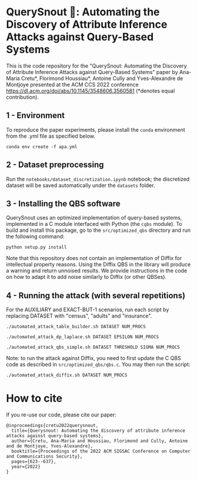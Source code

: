 # QuerySnout 🐽: Automating the Discovery of Attribute Inference Attacks against Query-Based Systems

This is the code repository for the "QuerySnout: Automating the Discovery of Attribute Inference Attacks against Query-Based Systems" paper by Ana-Maria Cretu*, Florimond Houssiau*, Antoine Cully and Yves-Alexandre de Montjoye presented at the ACM CCS 2022 conference https://dl.acm.org/doi/abs/10.1145/3548606.3560581 (*denotes equal contribution).

## 1 - Environment

To reproduce the paper experiments, please install the `conda` environment from the .yml file as specified below.

```bsh
conda env create -f apa.yml
```

## 2 - Dataset preprocessing

Run the ```notebooks/dataset_discretization.ipynb``` notebook; the discretized dataset will be saved automatically under the ```datasets``` folder.

## 3 - Installing the QBS software

QuerySnout uses an optimized implementation of query-based systems, implemented in a C module interfaced with Python (the `cqbs` module). To build and install this package, go to the ```src/optimized_qbs``` directory and run the following command:

```bsh
python setup.py install
```

Note that this repository does not contain an implementation of Diffix for intellectual property reasons. Using the Diffix QBS in the library will produce a warning and return unnoised results. We provide instructions in the code on how to adapt it to add noise similarly to Diffix (or other QBSes).

## 4 - Running the attack (with several repetitions)

For the AUXILIARY and EXACT-BUT-1 scenarios, run each script by replacing DATASET with "census", "adults" and "insurance".

```bsh
./automated_attack_table_builder.sh DATASET NUM_PROCS

./automated_attack_dp_laplace.sh DATASET EPSILON NUM_PROCS

./automated_attack_qbs_simple.sh DATASET THRESHOLD SIGMA NUM_PROCS
```

Note: to run the attack against Diffix, you need to first update the C QBS code as described in ```src/optimized_qbs/qbs.c```. You may then run the script:

```bsh
./automated_attack_diffix.sh DATASET NUM_PROCS
```

# How to cite

If you re-use our code, please cite our paper:

```
@inproceedings{cretu2022querysnout,
  title={Querysnout: Automating the discovery of attribute inference attacks against query-based systems},
  author={Cretu, Ana-Maria and Houssiau, Florimond and Cully, Antoine and de Montjoye, Yves-Alexandre},
  booktitle={Proceedings of the 2022 ACM SIGSAC Conference on Computer and Communications Security},
  pages={623--637},
  year={2022}
}
```




